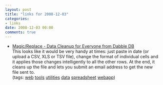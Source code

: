 ```yaml
---
layout: post
title: "links for 2008-12-03"
categories:
- links
date: 2008-12-03 00:00
comments: true
---
```


<ul class="delicious"><li>
                <div class="delicious-link"><a href="http://cleanupdata.com/#video">Magic/Replace - Data Cleanup for Everyone from Dabble DB</a></div>
                <div class="delicious-extended">This looks like it would be very handy at times: just paste in date (or upload a CSV, XLS or TSV file), change the format of individual cells and it applies those changes intelligently to all the other rows. At the end, it cleans up the file and lets you submit an email address to get the new file sent to.</div>
                <div class="delicious-tags">(tags: <a href="http://delicious.com/bsag/web">web</a> <a href="http://delicious.com/bsag/tools">tools</a> <a href="http://delicious.com/bsag/utilities">utilities</a> <a href="http://delicious.com/bsag/data">data</a> <a href="http://delicious.com/bsag/spreadsheet">spreadsheet</a> <a href="http://delicious.com/bsag/webapp">webapp</a>)</div>
            </li></ul>


